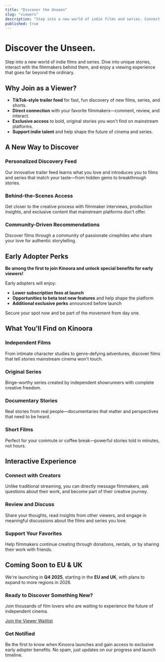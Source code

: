 ```yaml
---
title: "Discover the Unseen"
slug: "viewers"
description: "Step into a new world of indie films and series. Connect with filmmakers and enjoy authentic stories beyond the mainstream."
published: true
---
```


# Discover the Unseen.

Step into a new world of indie films and series. Dive into unique stories, interact with the filmmakers behind them, and enjoy a viewing experience that goes far beyond the ordinary.

## Why Join as a Viewer?

- **TikTok-style trailer feed** for fast, fun discovery of new films, series, and shorts.
- **Direct connection** with your favorite filmmakers—comment, review, and interact.
- **Exclusive access** to bold, original stories you won't find on mainstream platforms.
- **Support indie talent** and help shape the future of cinema and series.

## A New Way to Discover

### Personalized Discovery Feed
Our innovative trailer feed learns what you love and introduces you to films and series that match your taste—from hidden gems to breakthrough stories.

### Behind-the-Scenes Access
Get closer to the creative process with filmmaker interviews, production insights, and exclusive content that mainstream platforms don't offer.

### Community-Driven Recommendations
Discover films through a community of passionate cinephiles who share your love for authentic storytelling.

## Early Adopter Perks

**Be among the first to join Kinoora and unlock special benefits for early viewers!**

Early adopters will enjoy:

- **Lower subscription fees at launch**
- **Opportunities to beta test new features** and help shape the platform
- **Additional exclusive perks** announced before launch

Secure your spot now and be part of the movement from day one.

## What You'll Find on Kinoora

### Independent Films
From intimate character studies to genre-defying adventures, discover films that tell stories mainstream cinema won't touch.

### Original Series
Binge-worthy series created by independent showrunners with complete creative freedom.

### Documentary Stories
Real stories from real people—documentaries that matter and perspectives that need to be heard.

### Short Films
Perfect for your commute or coffee break—powerful stories told in minutes, not hours.

## Interactive Experience

### Connect with Creators
Unlike traditional streaming, you can directly message filmmakers, ask questions about their work, and become part of their creative journey.

### Review and Discuss
Share your thoughts, read insights from other viewers, and engage in meaningful discussions about the films and series you love.

### Support Your Favorites
Help filmmakers continue creating through donations, rentals, or by sharing their work with friends.

## Coming Soon to EU & UK

We're launching in **Q4 2025**, starting in the **EU and UK**, with plans to expand to more regions in 2026.

<div class="mt-12 p-8 hero-gradient rounded-xl text-white">
  <h3 class="text-2xl font-bold mb-4">Ready to Discover Something New?</h3>
  <p class="text-lg mb-6 opacity-90">Join thousands of film lovers who are waiting to experience the future of independent cinema.</p>
  <a href="#" class="btn-secondary">Join the Viewer Waitlist</a>
</div>

### Get Notified

Be the first to know when Kinoora launches and gain access to exclusive early adopter benefits. No spam, just updates on our progress and launch timeline. 